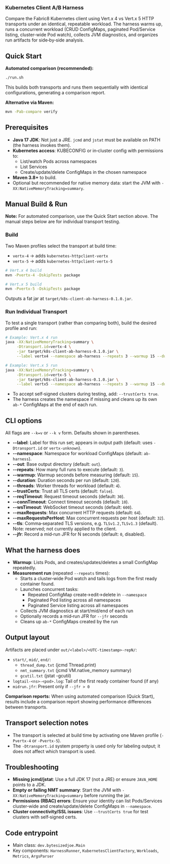 ### Kubernetes Client A/B Harness

Compare the Fabric8 Kubernetes client using Vert.x 4 vs Vert.x 5 HTTP transports under an identical, repeatable workload. The harness warms up, runs a concurrent workload (CRUD ConfigMaps, paginated Pod/Service listing, cluster-wide Pod watch), collects JVM diagnostics, and organizes run artifacts for side‑by‑side analysis.

## Quick Start

**Automated comparison (recommended):**
```bash
./run.sh
```
This builds both transports and runs them sequentially with identical configurations, generating a comparison report.

**Alternative via Maven:**
```bash
mvn -Pab-compare verify
```

## Prerequisites
- **Java 17 JDK**: Not just a JRE. `jcmd` and `jstat` must be available on PATH (the harness invokes them).
- **Kubernetes access**: KUBECONFIG or in‑cluster config with permissions to:
  - List/watch Pods across namespaces
  - List Services
  - Create/update/delete ConfigMaps in the chosen namespace
- **Maven 3.8+** to build.
- Optional but recommended for native memory data: start the JVM with `-XX:NativeMemoryTracking=summary`.

## Manual Build & Run

**Note:** For automated comparison, use the Quick Start section above. The manual steps below are for individual transport testing.

### Build
Two Maven profiles select the transport at build time:
- `vertx-4` → adds `kubernetes-httpclient-vertx`
- `vertx-5` → adds `kubernetes-httpclient-vertx-5`

```bash
# Vert.x 4 build
mvn -Pvertx-4 -DskipTests package

# Vert.x 5 build
mvn -Pvertx-5 -DskipTests package
```

Outputs a fat jar at `target/k8s-client-ab-harness-0.1.0.jar`.

### Run Individual Transport
To test a single transport (rather than comparing both), build the desired profile and run:

```bash
# Example: Vert.x 4 run
java -XX:NativeMemoryTracking=summary \
     -Dtransport.id=vertx-4 \
     -jar target/k8s-client-ab-harness-0.1.0.jar \
     --label vertx4 --namespace ab-harness --repeats 3 --warmup 15 --duration 120 --threads 4 --out out

# Example: Vert.x 5 run
java -XX:NativeMemoryTracking=summary \
     -Dtransport.id=vertx-5 \
     -jar target/k8s-client-ab-harness-0.1.0.jar \
     --label vertx5 --namespace ab-harness --repeats 3 --warmup 15 --duration 120 --threads 4 --out out
```

- To accept self‑signed clusters during testing, add: `--trustCerts true`.
- The harness creates the namespace if missing and cleans up its own `ab-*` ConfigMaps at the end of each run.

## CLI options
All flags are `--k=v` or `--k v` form. Defaults shown in parentheses.

- **--label**: Label for this run set; appears in output path (default: uses `-Dtransport.id` or `vertx-unknown`).
- **--namespace**: Namespace for workload ConfigMaps (default: `ab-harness`).
- **--out**: Base output directory (default: `out`).
- **--repeats**: How many full runs to execute (default: `3`).
- **--warmup**: Warmup seconds before measuring (default: `15`).
- **--duration**: Duration seconds per run (default: `120`).
- **--threads**: Worker threads for workload (default: `4`).
- **--trustCerts**: Trust all TLS certs (default: `false`).
- **--reqTimeout**: Request timeout seconds (default: `30`).
- **--connTimeout**: Connect timeout seconds (default: `10`).
- **--wsTimeout**: WebSocket timeout seconds (default: `600`).
- **--maxRequests**: Max concurrent HTTP requests (default: `64`).
- **--maxRequestsPerHost**: Max concurrent requests per host (default: `32`).
- **--tls**: Comma‑separated TLS versions, e.g. `TLSv1.2,TLSv1.3` (default). Note: reserved; not currently applied to the client.
- **--jfr**: Record a mid‑run JFR for N seconds (default: `0`, disabled).

## What the harness does
- **Warmup**: Lists Pods, and creates/updates/deletes a small ConfigMap repeatedly.
- **Measurement run** (repeated `--repeats` times):
  - Starts a cluster‑wide Pod watch and tails logs from the first ready container found.
  - Launches concurrent tasks:
    - Repeated ConfigMap create→edit→delete in `--namespace`
    - Paginated Pod listing across all namespaces
    - Paginated Service listing across all namespaces
  - Collects JVM diagnostics at start/mid/end of each run
  - Optionally records a mid‑run JFR for `--jfr` seconds
  - Cleans up `ab-*` ConfigMaps created by the run

## Output layout
Artifacts are placed under `out/<label>/<UTC-timestamp>-repN/`:

- `start/`, `mid/`, `end/`:
  - `thread_dump.txt` (jcmd Thread.print)
  - `nmt_summary.txt` (jcmd VM.native_memory summary)
  - `gcutil.txt` (jstat -gcutil)
- `logtail-<ns>-<pod>.log`: Tail of the first ready container found (if any)
- `midrun.jfr`: Present only if `--jfr > 0`

**Comparison reports:** When using automated comparison (Quick Start), results include a comparison report showing performance differences between transports.

## Transport selection notes
- The transport is selected at build time by activating one Maven profile (`-Pvertx-4` or `-Pvertx-5`).
- The `-Dtransport.id` system property is used only for labeling output; it does not affect which transport is used.

## Troubleshooting
- **Missing jcmd/jstat**: Use a full JDK 17 (not a JRE) or ensure `JAVA_HOME` points to a JDK.
- **Empty or failing NMT summary**: Start the JVM with `-XX:NativeMemoryTracking=summary` before running the jar.
- **Permissions (RBAC) errors**: Ensure your identity can list Pods/Services cluster‑wide and create/update/delete ConfigMaps in `--namespace`.
- **Cluster connectivity/SSL issues**: Use `--trustCerts true` for test clusters with self‑signed certs.

## Code entrypoint
- Main class: `dev.bytesizedjoe.Main`
- Key components: `HarnessRunner`, `KubernetesClientFactory`, `Workloads`, `Metrics`, `ArgsParser`
